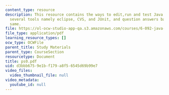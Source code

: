 ```yaml
---
content_type: resource
description: This resource contains the ways to edit,run and test Java code including
  several tools namely eclipse, CVS, and JUnit, and question answers based on the
  same.
file: https://ol-ocw-studio-app-qa.s3.amazonaws.com/courses/6-092-java-preparation-for-6-170-january-iap-2006/d3bbb6759e1bf179a8f56545d69b99e7_ps0.pdf
file_type: application/pdf
learning_resource_types: []
ocw_type: OCWFile
parent_title: Study Materials
parent_type: CourseSection
resourcetype: Document
title: ps0.pdf
uid: d3bbb675-9e1b-f179-a8f5-6545d69b99e7
video_files:
  video_thumbnail_file: null
video_metadata:
  youtube_id: null
---
```

